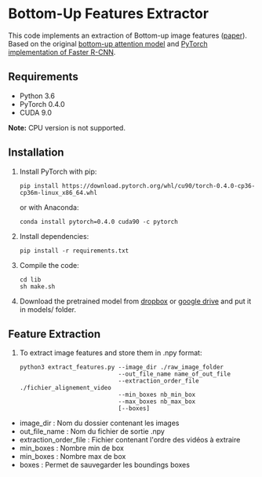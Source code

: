 # Bottom-Up Features Extractor

This code implements an extraction of Bottom-up image features ([paper](https://arxiv.org/abs/1707.07998)). Based on the original [bottom-up attention model](https://github.com/peteanderson80/bottom-up-attention/) and [PyTorch implementation of Faster R-CNN](https://github.com/jwyang/faster-rcnn.pytorch).

## Requirements
* Python 3.6
* PyTorch 0.4.0
* CUDA 9.0

**Note:** CPU version is not supported.

## Installation
1. Install PyTorch with pip:
    ```
    pip install https://download.pytorch.org/whl/cu90/torch-0.4.0-cp36-cp36m-linux_x86_64.whl
    ```
    or with Anaconda:
    ```
    conda install pytorch=0.4.0 cuda90 -c pytorch
    ```

2. Install dependencies:
    ```
    pip install -r requirements.txt
    ```

3. Compile the code:
    ```
    cd lib
    sh make.sh
    ```

4. Download the pretrained model from [dropbox](https://www.dropbox.com/s/qo4xf1dx3oxi1h6/bottomup_pretrained_10_100.pth?dl=0) or [google drive](https://drive.google.com/file/d/10MBUgH_OygyEys59FNQ4qNGeQ9bl-ODb/view?usp=drivesdk) and put it in models/ folder.

## Feature Extraction

1. To extract image features and store them in .npy format:
    ```
    python3 extract_features.py --image_dir ./raw_image_folder
                                --out_file_name name_of_out_file
                                --extraction_order_file ./fichier_alignement_video
                                --min_boxes nb_min_box
                                --max_boxes nb_max_box
                                [--boxes]
    ```
- image_dir : Nom du dossier contenant les images
- out_file_name : Nom du fichier de sortie .npy
- extraction_order_file : Fichier contenant l'ordre des vidéos à extraire
- min_boxes : Nombre min de box
- min_boxes : Nombre max de box
- boxes : Permet de sauvegarder les boundings boxes
